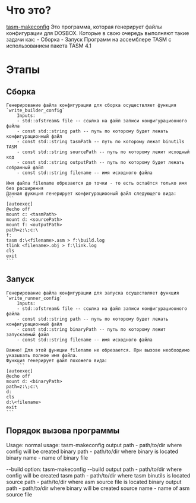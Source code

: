# Что это? 
[tasm-makeconfig](https://github.com/zafod42/tasm-makeconfig) Это программа, которая генерирует
файлы конфигурации для DOSBOX. Которые в свою очередь выполняют такие задачи как:
    - Сборка
    - Запуск
        Программ на ассемблере TASM с использованием пакета TASM 4.1
# Этапы
## Сборка
    Генерирование файла конфигурации для сборка осуществляет функция `write_builder_config`
        Inputs:
        - std::ofstream& file -- ссылка на файл записи конфигурациооного файла 
        - const std::string path -- путь по которому будет лежать конфигурационный файл
        - const std::string tasmPath -- путь по которому лежат binutils TASM
        - const std::string sourcePath -- путь по которому лежит исходный код
        - const std::string outputPath -- путь по которому будет лежать собранный файл
        - const std::string filename -- имя исходного файла

    Имя файла filename обрезается до точки - то есть остаётся только имя без расширения
    Данная фукнция генерирует конфигурациооный файл следующего вида:
    ```
    [autoexec]
    @echo off
    mount c: <tasmPath> 
    mount d: <sourcePath>
    mount f: <outputPath>
    path=z:\;c:\
    f:
    tasm d:\<filename>.asm > f:\build.log
    tlink <filename>.obj > f:\link.log
    cls
    exit
    ```
## Запуск
    Генерирование файла конфигурации для запуска осуществляет функция `write_runner_config`
        Inputs:
        - std::ofstream& file -- ссылка на файл записи конфигурациооного файла 
        - const std::string path -- путь по которому будет лежать конфигурационный файл
        - const std::string binaryPath -- путь по которому лежит запускаемый файл
        - const std::string filename -- имя исходного файла

    Важно! Для этой функции filename не обрезается. При вызове необходимо указывать полное имя файла.
    Функция генерирует файл похожего вида:
        ```
    [autoexec]
    @echo off
    mount d: <binaryPath> 
    path=z:\;c:\
    d:
    cls
    d:\<filename> 
    exit
    ```
## Порядок вызова программы
Usage: 
normal usage:
        tasm-makeconfig <output path> <binary path> <binary name>
                output path     - path/to/dir where config will be created
                binary path     - path/to/dir where binary is located
                binary name     - name of binary file

--build option:
        tasm-makeconfig --build <output path> <tasm path> <source path> <source name>
                output path     - path/to/dir where config will be created
                tasm path       - path/to/dir where tasm binutils is located
                source path     - path/to/dir where asm source file is located
                binary output path      - path/to/dir where binary will be created
                source name     - name of asm source file


